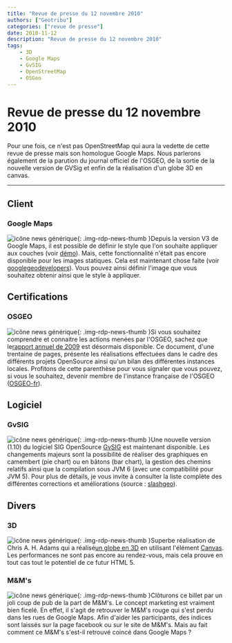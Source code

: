 ```yaml
---
title: "Revue de presse du 12 novembre 2010"
authors: ["Geotribu"]
categories: ["revue de presse"]
date: 2010-11-12
description: "Revue de presse du 12 novembre 2010"
tags:
    - 3D
    - Google Maps
    - GvSIG
    - OpenStreetMap
    - OSGeo
---
```


# Revue de presse du 12 novembre 2010

Pour une fois, ce n'est pas OpenStreetMap qui aura la vedette de cette revue de presse mais son homologue Google Maps. Nous parlerons également de la parution du journal officiel de l'OSGEO, de la sortie de la nouvelle version de GVSig et enfin de la réalisation d'un globe 3D en canvas.

----

## Client

### Google Maps

![icône news générique](https://cdn.geotribu.fr/img/internal/icons-rdp-news/news.png "News Geotribu"){: .img-rdp-news-thumb }Depuis la version V3 de Google Maps, il est possible de définir le style que l'on souhaite appliquer aux couches (voir [démo](http://gmaps-samples-v3.googlecode.com/svn/trunk/styledmaps/wizard/index.html)). Mais, cette fonctionnalité n'était pas encore disponible pour les images statiques. Cela est maintenant chose faite (voir [googlegeodevelopers](http://googlegeodevelopers.blogspot.com/2010/11/styled-static-maps-launches.html)). Vous pouvez ainsi définir l'image que vous souhaitez obtenir ainsi que le style à appliquer.

## Certifications

### OSGEO

![icône news générique](https://cdn.geotribu.fr/img/internal/icons-rdp-news/news.png "News Geotribu"){: .img-rdp-news-thumb }Si vous souhaitez comprendre et connaitre les actions menées par l'OSGEO, sachez que le[rapport annuel de 2009](http://www.osgeo.org/news/2010/2009-annual-report-available) est désormais disponible. Ce document, d'une trentaine de pages, présente les réalisations effectuées dans le cadre des différents projets OpenSource ainsi qu'un bilan des différentes instances locales. Profitons de cette parenthèse pour vous signaler que vous pouvez, si vous le souhaitez, devenir membre de l'instance française de l'OSGEO ([OSGEO-fr](http://wiki.osgeo.org/wiki/Francophone_OSGeo_Chapter)).

## Logiciel

### GvSIG

![icône news générique](https://cdn.geotribu.fr/img/internal/icons-rdp-news/news.png "News Geotribu"){: .img-rdp-news-thumb }Une nouvelle version (1.10) du logiciel SIG OpenSource [GvSIG](http://www.gvsig.org/web/) est maintenant disponible. Les changements majeurs sont la possibilité de réaliser des graphiques en camembert (pie chart) ou en bâtons (bar chart), la gestion des chemins relatifs ainsi que la compilation sous JVM 6 (avec une compatibilité pour JVM 5). Pour plus de détails, je vous invite à consulter la liste complète des différentes corrections et améliorations (source : [slashgeo](http://slashgeo.org/2010/11/03/New-final-version-gvSIG-available-gvSIG-110)).

## Divers

### 3D

![icône news générique](https://cdn.geotribu.fr/img/internal/icons-rdp-news/news.png "News Geotribu"){: .img-rdp-news-thumb }Superbe réalisation de Chris A. H. Adams qui a réalisé[un globe en 3D](http://cs.smu.ca/~c_adams1/3DEarth3/) en utilisant l'élément [Canvas](https://fr.wikipedia.org/wiki/Canvas_%28HTML%29). Les performances ne sont pas encore au rendez-vous, mais cela prouve en tout cas tout le potentiel de ce futur HTML 5.

### M&M's

![icône news générique](https://cdn.geotribu.fr/img/internal/icons-rdp-news/news.png "News Geotribu"){: .img-rdp-news-thumb }Clôturons ce billet par un joli coup de pub de la part de M&M's. Le concept marketing est vraiment bien ficelé. En effet, il s'agit de retrouver le M&M's rouge qui s'est perdu dans les rues de Google Maps. Afin d'aider les participants, des indices sont laissés sur la page facebook ou sur le site de M&M's. Mais au fait comment ce M&M's s'est-il retrouvé coincé dans Google Maps ?
